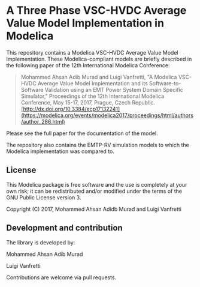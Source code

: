 # A Three Phase VSC-HVDC Average Value Model Implementation in Modelica

This repository contains a Modelica VSC-HVDC Average Value Model Implementation. These Modelica-compliant models are briefly described in the following paper of the 12th International Modelica Conference:

> Mohammed Ahsan Adib Murad and Luigi Vanfretti, "A Modelica VSC-HVDC Average Value Model Implementation and its Software-to-Software Validation using an EMT Power System Domain Specific Simulator," Proceedings of the 12th International Modelica Conference, May 15-17, 2017, Prague, Czech Republic. [http://dx.doi.org/10.3384/ecp17132241](https://modelica.org/events/modelica2017/proceedings/html/authors/author_286.html)

Please see the full paper for the documentation of the model.

The repository also contains the EMTP-RV simulation models to which the Modelica implementation was compared to.

## License

This Modelica package is free software and the use is completely at your own risk; it can be redistributed and/or modified under the terms of the GNU Public License version 3.

Copyright (C) 2017, Mohammed Ahsan Adidb Murad and Luigi Vanfretti

## Development and contribution

The library is developed by:

Mohammed Ahsan Adib Murad

Luigi Vanfretti

Contributions are welcome via pull requests.
